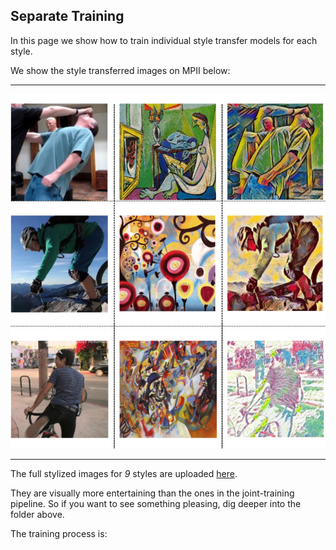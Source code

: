 
## Separate Training

In this page we show how to train individual style transfer models for each style.

We show the style transferred images on MPII below:

----

<p align="center">  
<img src="../../figs/sty.png">  
</p> 

----


The full stylized images for *9* styles are uploaded [here](https://drive.google.com/drive/u/1/folders/1QOui2S330I63NPktygGJK2w_TBCdV-EI).

They are visually more entertaining than the ones in the joint-training pipeline. So if you want to see something pleasing, dig deeper into the folder above.

The training process is: